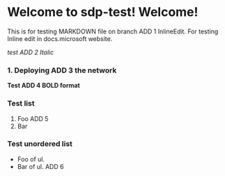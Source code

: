 # Welcome to sdp-test! Welcome!

This is for testing MARKDOWN file on branch ADD 1 InlineEdit. For
testing Inline edit in docs.microsoft website.

*test ADD 2 Italic*

### 1\. Deploying ADD 3 the network
**Test ADD 4 BOLD format**

### Test list
1.  Foo ADD 5
2.  Bar

### Test unordered list
-   Foo of ul.
  - Bar of ul. ADD 6



